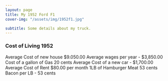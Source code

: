 ```yaml
---
layout: page
title: My 1952 Ford F1
cover-img: "/assets/img/1952f1.jpg"

subtitle: Some details about my truck.
---
```


### Cost of Living 1952
Average Cost of new house $9.050.00
Average wages per year - $3,850.00
Cost of a gallon of Gas 20 cents
Average Cost of a new car - $1,700.00
Average Cost of Rent $80.00 per month
1LB of Hamburger Meat 53 cents
Bacon per LB - 53 cents
<!--stackedit_data:
eyJoaXN0b3J5IjpbNzk1MjM4OTIwLC0xODQ3NDM0MDQ3LC0xMj
MzMTkyNjU3LDEzMjU0MDMxMDcsMTc0ODc0Njk5Ml19
-->